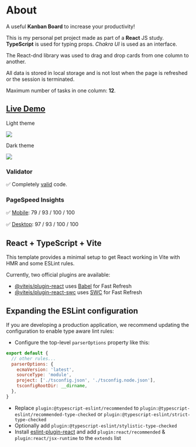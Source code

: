 # About

A useful **Kanban Board** to increase your productivity!

This is my personal pet project made as part of a **React** JS study. **TypeScript** is used for typing props. *Chakra UI* is used as an interface.

The React-dnd library was used to drag and drop cards from one column to another. 

All data is stored in local storage and is not lost when the page is refreshed or the session is terminated.

Maximum number of tasks in one column: **12**.

## [Live Demo](https://u-kanbanboard.vercel.app/)

Light theme

<img src="https://github.com/getFrontend/react-app-kanbanboard/blob/main/public/img/u-kanbanboard_preview_s.png?raw=true" />

Dark theme

<img src="https://github.com/getFrontend/react-app-kanbanboard/blob/main/public/img/u-kanbanboard_preview_darkmode_s.png?raw=true" />

### Validator

✅ Completely [valid](https://validator.w3.org/nu/?doc=https%3A%2F%2Fu-kanbanboard.vercel.app%2F "valid") code.

### PageSpeed Insights

✅ [Mobile](https://pagespeed.web.dev/analysis/https-u-kanbanboard-vercel-app/n69aabm2up?form_factor=mobile "Mobile"): 79 / 93 / 100 / 100

✅ [Desktop](https://pagespeed.web.dev/analysis/https-u-kanbanboard-vercel-app/n69aabm2up?form_factor=desktop "Desktop"): 97 / 93 / 100 / 100

## React + TypeScript + Vite

This template provides a minimal setup to get React working in Vite with HMR and some ESLint rules.

Currently, two official plugins are available:

- [@vitejs/plugin-react](https://github.com/vitejs/vite-plugin-react/blob/main/packages/plugin-react/README.md) uses [Babel](https://babeljs.io/) for Fast Refresh
- [@vitejs/plugin-react-swc](https://github.com/vitejs/vite-plugin-react-swc) uses [SWC](https://swc.rs/) for Fast Refresh

## Expanding the ESLint configuration

If you are developing a production application, we recommend updating the configuration to enable type aware lint rules:

- Configure the top-level `parserOptions` property like this:

```js
export default {
  // other rules...
  parserOptions: {
    ecmaVersion: 'latest',
    sourceType: 'module',
    project: ['./tsconfig.json', './tsconfig.node.json'],
    tsconfigRootDir: __dirname,
  },
}
```

- Replace `plugin:@typescript-eslint/recommended` to `plugin:@typescript-eslint/recommended-type-checked` or `plugin:@typescript-eslint/strict-type-checked`
- Optionally add `plugin:@typescript-eslint/stylistic-type-checked`
- Install [eslint-plugin-react](https://github.com/jsx-eslint/eslint-plugin-react) and add `plugin:react/recommended` & `plugin:react/jsx-runtime` to the `extends` list
